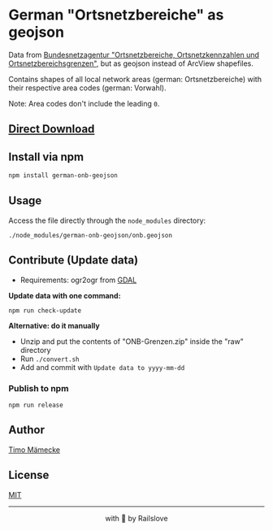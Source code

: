 # German "Ortsnetzbereiche" as geojson

Data from [Bundesnetzagentur "Orts­netz­be­rei­che, Orts­netz­kenn­zah­len und Orts­netz­be­reichs­gren­zen"](https://www.bundesnetzagentur.de/SharedDocs/Downloads/DE/Sachgebiete/Telekommunikation/Unternehmen_Institutionen/Nummerierung/Rufnummern/ONVerzeichnisse/ONBGrenzen/1ONB-Grenzen-2021.html), but as geojson instead of ArcView shapefiles.

Contains shapes of all local network areas (german: Ortsnetzbereiche) with their
respective area codes (german: Vorwahl).

Note: Area codes don't include the leading `0`.

## [Direct Download](https://github.com/railslove/german-onb-geojson/raw/master/onb.geojson)

## Install via npm

```sh
npm install german-onb-geojson
```

## Usage

Access the file directly through the `node_modules` directory:

```
./node_modules/german-onb-geojson/onb.geojson
```

## Contribute (Update data)

- Requirements: ogr2ogr from [GDAL](https://gdal.org/)

**Update data with one command:**

```
npm run check-update
```

**Alternative: do it manually**

- Unzip and put the contents of "ONB-Grenzen.zip" inside the "raw" directory
- Run `./convert.sh`
- Add and commit with `Update data to yyyy-mm-dd`

### Publish to npm

```
npm run release
```

## Author

[Timo Mämecke](https://github.com/timomeh)

## License

[MIT](./license)

---

<p align="center">with 💚 by Railslove</p>
